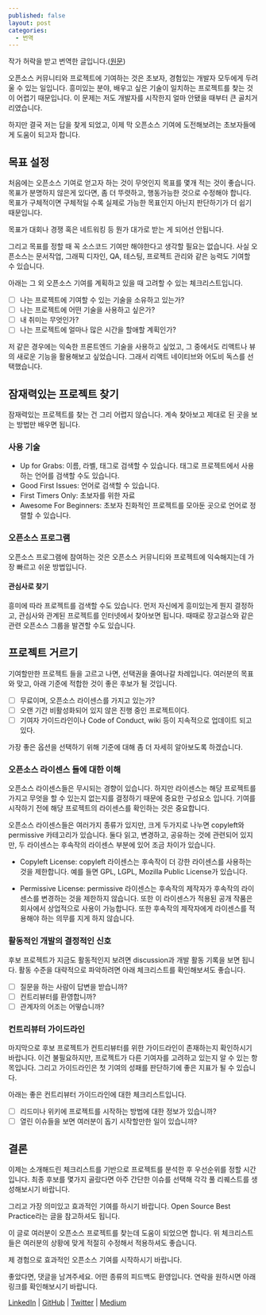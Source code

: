 ```yaml
---
published: false
layout: post
categories:
  - 번역
---
```

작가 허락을 받고 번역한 글입니다.([원문](https://dev.to/pragativerma18/how-to-pick-an-open-source-project-to-contribute-to-4kak))

오픈소스 커뮤니티와 프로젝트에 기여하는 것은 초보자, 경험있는 개발자 모두에게 두려울 수 있는 일입니다. 흥미있는 분야, 배우고 싶은 기술이 일치하는 프로젝트를 찾는 것이 어렵기 때문입니다. 이 문제는 저도 개발자를 시작한지 얼마 안됐을 때부터 큰 골치거리였습니다.

하지만 결국 저는 답을 찾게 되었고, 이제 막 오픈소스 기여에 도전해보려는 초보자들에게 도움이 되고자 합니다.

## 목표 설정
처음에는 오픈소스 기여로 얻고자 하는 것이 무엇인지 목표를 몇개 적는 것이 좋습니다. 목표가 분명하지 않은게 있다면, 좀 더 뚜렷하고, 행동가능한 것으로 수정해야 합니다. 목표가 구체적이면 구체적일 수록 실제로 가능한 목표인지 아닌지 판단하기가 더 쉽기 때문입니다.

목표가 대회나 경쟁 혹은 네트워킹 등 뭔가 대가로 받는 게 되어선 안됩니다.

그리고 목표를 정할 때 꼭 소스코드 기여만 해야한다고 생각할 필요는 없습니다. 사실 오픈소스는 문서작업, 그래픽 디자인, QA, 테스팅, 프로젝트 관리와 같은 능력도 기여할 수 있습니다.

아래는 그 외 오픈소스 기여를 계획하고 있을 때 고려할 수 있는 체크리스트입니다.
- [ ] 나는 프로젝트에 기여할 수 있는 기술을 소유하고 있는가?
- [ ] 나는 프로젝트에 어떤 기술을 사용하고 싶은가?
- [ ] 내 취미는 무엇인가?
- [ ] 나는 프로젝트에 얼마나 많은 시간을 할애할 계획인가?

저 같은 경우에는 익숙한 프론트엔드 기술을 사용하고 싶었고, 그 중에서도 리액트나 뷰의 새로운 기능을 활용해보고 싶었습니다. 그래서 리액트 네이티브와 어도비 독스를 선택했습니다.

## 잠재력있는 프로젝트 찾기
잠재력있는 프로젝트를 찾는 건 그리 어렵지 않습니다. 계속 찾아보고 제대로 된 곳을 보는 방법만 배우면 됩니다.

### 사용 기술
- Up for Grabs: 이름, 라벨, 태그로 검색할 수 있습니다. 태그로 프로젝트에서 사용하는 언어를 검색할 수도 있습니다.
- Good First Issues: 언어로 검색할 수 있습니다.
- First Timers Only: 초보자를 위한 자료
- Awesome For Beginners: 초보자 친화적인 프로젝트를 모아둔 곳으로 언어로 정렬할 수 있습니다.

### 오픈소스 프로그램
오픈소스 프로그램에 참여하는 것은 오픈소스 커뮤니티와 프로젝트에 익숙해지는데 가장 빠르고 쉬운 방법입니다.

#### 관심사로 찾기
흥미에 따라 프로젝트를 검색할 수도 있습니다. 먼저 자신에게 흥미있는게 뭔지 결정하고, 관심사와 관계된 프로젝트를 인터넷에서 찾아보면 됩니다. 때때로 장고걸스와 같은 관련 오픈소스 그룹을 발견할 수도 있습니다.

## 프로젝트 거르기
기여할만한 프로젝트 들을 고르고 나면, 선택권을 줄여나갈 차례입니다. 여러분의 목표와 맞고, 아래 기준에 적합한 것이 좋은 후보가 될 것입니다.
- [ ] 무료이며, 오픈소스 라이센스를 가지고 있는가?
- [ ] 오랜 기간 비활성화되어 있지 않은 진행 중인 프로젝트이다.
- [ ] 기여자 가이드라인이나 Code of Conduct, wiki 등이 지속적으로 업데이트 되고 있다.

가장 좋은 옵션을 선택하기 위해 기준에 대해 좀 더 자세히 알아보도록 하겠습니다.

### 오픈소스 라이센스 들에 대한 이해
오픈소스 라이센스들은 무시되는 경향이 있습니다. 하지만 라이센스는 해당 프로젝트를 가지고 무엇을 할 수 있는지 없는지를 결정하기 때문에 중요한 구성요소 입니다. 기여를 시작하기 전에 해당 프로젝트의 라이센스를 확인하는 것은 중요합니다.

오픈소스 라이센스들은 여러가지 종류가 있지만, 크게 두가지로 나누면 copyleft와 permissive 카테고리가 있습니다. 둘다 읽고, 변경하고, 공유하는 것에 관련되어 있지만, 두 라이센스는 후속작의 라이센스 부분에 있어 조금 차이가 있습니다.

- Copyleft License: copyleft 라이센스는 후속작이 더 강한 라이센스를 사용하는 것을 제한합니다. 예를 들면 GPL, LGPL, Mozilla Public License가 있습니다.

- Permissive License: permissive 라이센스는 후속작의 제작자가 후속작의 라이센스를 변경하는 것을 제한하지 않습니다. 또한 이 라이센스가 적용된 공개 작품은 회사에서 상업적으로 사용이 가능합니다. 또한 후속작의 제작자에게 라이센스를 적용해야 하는 의무를 지게 하지 않습니다.

### 활동적인 개발의 결정적인 신호
후보 프로젝트가 지금도 활동적인지 보려면 discussion과 개발 활동 기록을 보면 됩니다.
활동 수준을 대략적으로 파악하려면 아래 체크리스트를 확인해보셔도 좋습니다.
 
- [ ] 질문을 하는 사람이 답변을 받습니까?
- [ ] 컨트리뷰터를 환영합니까?
- [ ] 관계자의 어조는 어떻습니까?

### 컨트리뷰터 가이드라인
마지막으로 후보 프로젝트가 컨트리뷰터를 위한 가이드라인이 존재하는지 확인하시기 바랍니다. 이건 불필요하지만, 프로젝트가 다른 기여자를 고려하고 있는지 알 수 있는 항목입니다. 그리고 가이드라인은 첫 기여의 성패를 판단하기에 좋은 지표가 될 수 있습니다.

아래는 좋은 컨트리뷰터 가이드라인에 대한 체크리스트입니다.
- [ ] 리드미나 위키에 프로젝트를 시작하는 방법에 대한 정보가 있습니까?
- [ ] 열린 이슈들을 보면 여러분이 돕기 시작할만한 일이 있습니까?

## 결론
이제는 소개해드린 체크리스트를 기반으로 프로젝트를 분석한 후 우선순위를 정할 시간입니다. 최종 후보를 몇가지 골랐다면 아주 간단한 이슈를 선택해 각각 풀 리퀘스트를 생성해보시기 바랍니다.

그리고 가장 의미있고 효과적인 기여를 하시기 바랍니다. Open Source Best Practice라는 글을 참고하셔도 됩니다.

이 글로 여러분이 오픈소스 프로젝트를 찾는데 도움이 되었으면 합니다. 위 체크리스트들은 여러분의 상황에 맞게 적절히 수정해서 적용하셔도 좋습니다.

제 경험으로 효과적인 오픈소스 기여를 시작하시기 바랍니다.

좋았다면, 댓글을 남겨주세요. 어떤 종류의 피드백도 환영입니다. 연락을 원하시면 아래 링크를 확인해보시기 바랍니다.

  [LinkedIn](https://www.linkedin.com/in/pragativerma18/) | [GitHub](https://github.com/PragatiVerma18/) | [Twitter](https://twitter.com/pragati_verma18) | [Medium](http://medium.com/@itispragativerma)